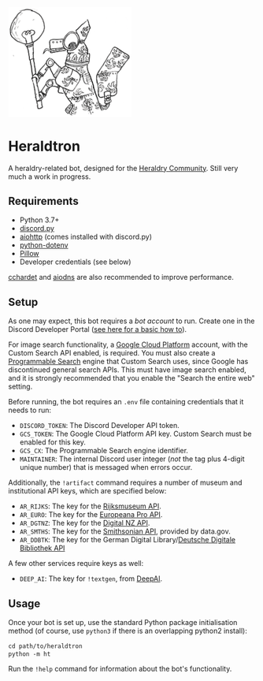 <img src="images/robot.png" width="250" alt="Heraldtron mascot">

# Heraldtron

A heraldry-related bot, designed for the [Heraldry Community](https://twitter.com/arm_yourselves). Still very much a work in progress.

## Requirements

* Python 3.7+
* [discord.py](https://pypi.org/project/discord.py/)
* [aiohttp](https://pypi.org/project/aiohttp/) (comes installed with discord.py)
* [python-dotenv](https://pypi.org/project/python-dotenv/)
* [Pillow](https://pypi.org/project/Pillow/)
* Developer credentials (see below)

[cchardet](https://pypi.org/project/cchardet/) and [aiodns](https://pypi.org/project/aiodns/) are also recommended to improve performance. 

## Setup

As one may expect, this bot requires a *bot account* to run. Create one in the Discord Developer Portal ([see here for a basic how to](https://realpython.com/how-to-make-a-discord-bot-python/)). 

For image search functionality, a [Google Cloud Platform](https://cloud.google.com) account, with the Custom Search API enabled, is required. You must also create a [Programmable Search](https://programmablesearchengine.google.com/about/) engine that Custom Search uses, since Google has discontinued general search APIs. This must have image search enabled, and it is strongly recommended that you enable the "Search the entire web" setting.

Before running, the bot requires an `.env` file containing credentials that it needs to run:

* `DISCORD_TOKEN`: The Discord Developer API token.
* `GCS_TOKEN`: The Google Cloud Platform API key. Custom Search must be enabled for this key.
* `GCS_CX`: The Programmable Search engine identifier.
* `MAINTAINER`: The internal Discord user integer (*not* the tag plus 4-digit unique number) that is messaged when errors occur.

Additionally, the `!artifact` command requires a number of museum and institutional API keys, which are specified below:

* `AR_RIJKS`: The key for the [Rijksmuseum API](https://data.rijksmuseum.nl/object-metadata/api/).
* `AR_EURO`: The key for the [Europeana Pro API](https://pro.europeana.eu/page/apis).
* `AR_DGTNZ`: The key for the [Digital NZ API](https://digitalnz.org/developers).
* `AR_SMTHS`: The key for the [Smithsonian API](http://edan.si.edu/openaccess/apidocs/), provided by data.gov.
* `AR_DDBTK`: The key for the German Digital Library/[Deutsche Digitale Bibliothek API](https://labs.deutsche-digitale-bibliothek.de/app/ddbapi/)

A few other services require keys as well:

* `DEEP_AI`: The key for `!textgen`, from [DeepAI](https://deepai.org/).

## Usage

Once your bot is set up, use the standard Python package initialisation method (of course, use `python3` if there is an overlapping python2 install): 

```
cd path/to/heraldtron
python -m ht
```

Run the `!help` command for information about the bot's functionality.